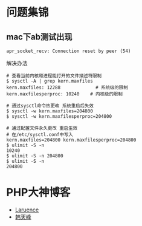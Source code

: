 
# 问题集锦
## mac下ab测试出现 
```
apr_socket_recv: Connection reset by peer (54)
```

解决办法

```
# 查看当前内核和进程能打开的文件描述符限制
$ sysctl -A | grep kern.maxfiles
kern.maxfiles: 12288             # 系统级的限制
kern.maxfilesperproc: 10240    # 内核级的限制

# 通过sysctl命令热更改 系统重启后失效
$ sysctl -w kern.maxfiles=204800
$ sysctl -w kern.maxfilesperproc=204800

# 通过配置文件永久更改 重启生效
# 在/etc/sysctl.conf中写入
kern.maxfiles=204800 kern.maxfilesperproc=204800
$ ulimit -S -n
10240
$ ulimit -S -n 204800
$ ulimit -S -n
204800
```
# PHP大神博客
+ [Laruence](http://www.laruence.com/)
+ [韩天峰](http://rango.swoole.com/)
